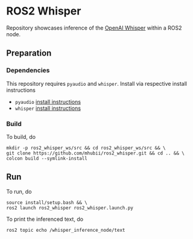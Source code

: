 # ROS2 Whisper
Repository showcases inference of the [OpenAI Whisper](https://github.com/openai/whisper) within a ROS2 node.

## Preparation
### Dependencies
This repository requires `pyaudio` and `whisper`. Install via respective install instructions
- `pyaudio` [install instructions](https://pypi.org/project/PyAudio/)
- `whisper` [install instructions](https://github.com/openai/whisper#setup)
### Build
To build, do

```shell
mkdir -p ros2_whisper_ws/src && cd ros2_whisper_ws/src && \
git clone https://github.com/mhubii/ros2_whisper.git && cd .. && \
colcon build --symlink-install
```

## Run
To run, do
```shell
source install/setup.bash && \
ros2 launch ros2_whisper ros2_whisper.launch.py
```

To print the inferenced text, do
```shell
ros2 topic echo /whisper_inference_node/text
```
